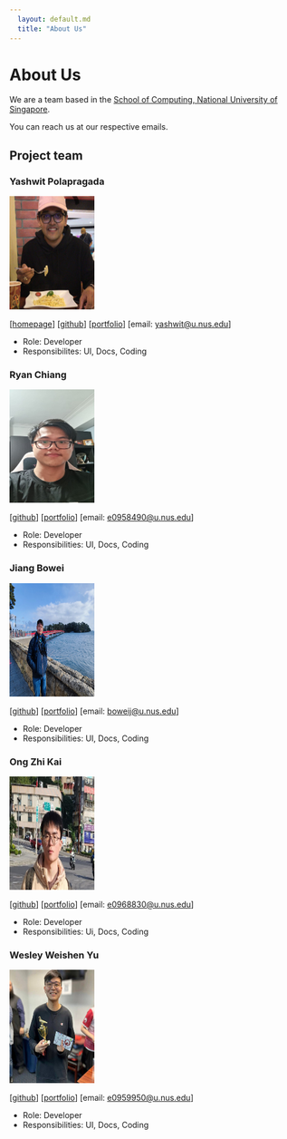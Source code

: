 ```yaml
---
  layout: default.md
  title: "About Us"
---
```


# About Us

We are a team based in the [School of Computing, National University of Singapore](http://www.comp.nus.edu.sg).

You can reach us at our respective emails.

## Project team

### Yashwit Polapragada

<img src="images/yashpola.png" width="150px" height ="200px">

[[homepage](https://yashwit.com)]
[[github](https://github.com/yashpola)]
[[portfolio](team/yashwit.md)]
[email: yashwit@u.nus.edu]

* Role: Developer
* Responsibilites: UI, Docs, Coding

### Ryan Chiang

<img src="images/macareonie.png" width="150px" height ="200px">

[[github](http://github.com/macareonie)]
[[portfolio](team/ryanchiang.md)]
[email: e0958490@u.nus.edu]

* Role: Developer
* Responsibilities: UI, Docs, Coding

### Jiang Bowei

<img src="images/gingerbreaf.png" width="150px" height ="200px">

[[github](http://github.com/gingerbreaf)]
[[portfolio](team/jiangbowei.md)]
[email: boweij@u.nus.edu]

* Role: Developer
* Responsibilities: UI, Docs, Coding

### Ong Zhi Kai

<img src="images/zhikaiong2001.png" width="150px" height ="200px">

[[github](https://github.com/zhikaiong2001)]
[[portfolio](team/zhikaiong2001.md)]
[email: e0968830@u.nus.edu]

* Role: Developer
* Responsibilities: Ui, Docs, Coding

### Wesley Weishen Yu

<img src="images/headcube1.png" width="150px" height ="200px">

[[github](https://github.com/headcube1)]
[[portfolio](team/wesleyyu.md)]
[email: e0959950@u.nus.edu]

* Role: Developer
* Responsibilities: UI, Docs, Coding
